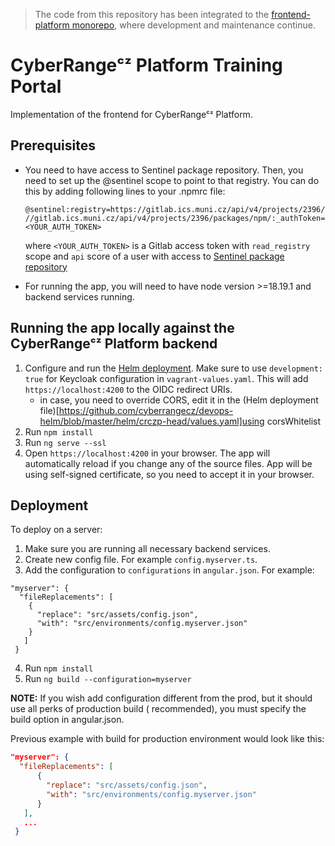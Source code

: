 > The code from this repository has been integrated to the [frontend-platform monorepo](https://github.com/cyberrangecz/frontend-platform), where development and maintenance continue.

# CyberRangeᶜᶻ Platform Training Portal

Implementation of the frontend for CyberRangeᶜᶻ Platform.

## Prerequisites

- You need to have access to Sentinel package repository.
Then, you need to set up the @sentinel scope to point to that registry. You can do this by
adding following lines to your .npmrc file:

    ```
    @sentinel:registry=https://gitlab.ics.muni.cz/api/v4/projects/2396/packages/npm/
    //gitlab.ics.muni.cz/api/v4/projects/2396/packages/npm/:_authToken=<YOUR_AUTH_TOKEN>
    ```

    where `<YOUR_AUTH_TOKEN>` is a Gitlab access token with `read_registry` scope and `api` score of a user with access
    to [Sentinel package repository](https://gitlab.ics.muni.cz/sentinel/sentinel-artifact-repository)

- For running the app, you will need to have node version >=18.19.1 and backend services running.

## Running the app locally against the CyberRangeᶜᶻ Platform backend

1. Configure and run the [Helm deployment](https://github.com/cyberrangecz/devops-helm). Make sure to use `development: true` for Keycloak configuration in `vagrant-values.yaml`. This will add `https://localhost:4200` to the OIDC redirect URIs.
   - in case, you need to override CORS, edit it in the (Helm deployment file)[https://github.com/cyberrangecz/devops-helm/blob/master/helm/crczp-head/values.yaml]using corsWhitelist
2. Run `npm install`
3. Run `ng serve --ssl`
4. Open `https://localhost:4200` in your browser. The app will automatically reload if you change any of the source files. App will be using self-signed certificate, so you need to accept it in your browser.

## Deployment

To deploy on a server:

1. Make sure you are running all necessary backend services.
2. Create new config file. For example `config.myserver.ts`.
3. Add the configuration to `configurations` in `angular.json`. For example:

```
"myserver": {
  "fileReplacements": [
    {
      "replace": "src/assets/config.json",
      "with": "src/environments/config.myserver.json"
    }
   ]
 }
```

4. Run `npm install`
5. Run `ng build --configuration=myserver`

**NOTE:** If you wish add configuration different from the prod, but it should use all perks of production build (
recommended), you must specify the build option in angular.json.

Previous example with build for production environment would look like this:

```json
"myserver": {
  "fileReplacements": [
      {
        "replace": "src/assets/config.json",
        "with": "src/environments/config.myserver.json"
      }
   ],
   ...
 }
```
